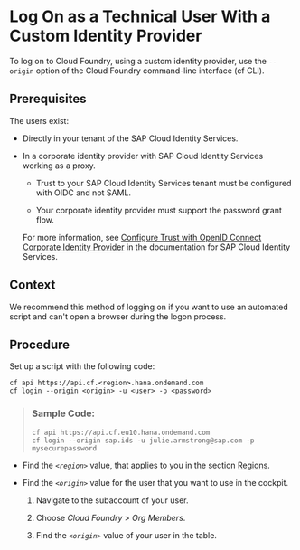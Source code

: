 <!-- loio98ec56a6dd4347b6ad466aaab19ded02 -->

# Log On as a Technical User With a Custom Identity Provider

To log on to Cloud Foundry, using a custom identity provider, use the `--origin` option of the Cloud Foundry command-line interface \(cf CLI\).



## Prerequisites

The users exist:

-   Directly in your tenant of the SAP Cloud Identity Services.

-   In a corporate identity provider with SAP Cloud Identity Services working as a proxy.

    -   Trust to your SAP Cloud Identity Services tenant must be configured with OIDC and not SAML.

    -   Your corporate identity provider must support the password grant flow.


    For more information, see [Configure Trust with OpenID Connect Corporate Identity Provider](https://help.sap.com/docs/IDENTITY_AUTHENTICATION/6d6d63354d1242d185ab4830fc04feb1/8ff83a12bbb8491c9558d635d6bbb287.html?version=Cloud) in the documentation for SAP Cloud Identity Services.




## Context

We recommend this method of logging on if you want to use an automated script and can't open a browser during the logon process.



## Procedure

Set up a script with the following code:

```
cf api https://api.cf.<region>.hana.ondemand.com
cf login --origin <origin> -u <user> -p <password>

```

> ### Sample Code:  
> ```
> cf api https://api.cf.eu10.hana.ondemand.com
> cf login --origin sap.ids -u julie.armstrong@sap.com -p mysecurepassword
> 
> ```

-   Find the <code><i class="varname">&lt;region&gt;</i></code> value, that applies to you in the section [Regions](../10-concepts/regions-350356d.md).

-   Find the <code><i class="varname">&lt;origin&gt;</i></code> value for the user that you want to use in the cockpit.

    1.  Navigate to the subaccount of your user.

    2.  Choose *Cloud Foundry* \> *Org Members*.

    3.  Find the <code><i class="varname">&lt;origin&gt;</i></code> value of your user in the table.



